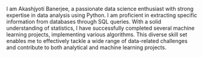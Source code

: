 I am Akashjyoti Banerjee, a passionate data science enthusiast with strong expertise in data analysis using Python. I am proficient in extracting specific information from databases through SQL queries. With a solid understanding of statistics, I have successfully completed several machine learning projects, implementing various algorithms. This diverse skill set enables me to effectively tackle a wide range of data-related challenges and contribute to both analytical and machine learning projects.


